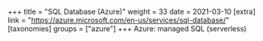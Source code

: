 +++
title = "SQL Database (Azure)"
weight = 33
date = 2021-03-10
[extra]
link = "https://azure.microsoft.com/en-us/services/sql-database/"
[taxonomies]
groups = ["azure"]
+++
Azure: managed SQL (serverless)

